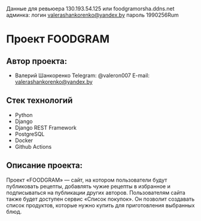 Данные для ревьюера
130.193.54.125 или foodgramorsha.ddns.net
админка:
логин valerashankorenko@yandex.by
пароль 1990256Rum
# Проект FOODGRAM

## Автор проекта:
- Валерий Шанкоренко
Telegram: @valeron007
E-mail: valerashankorenko@yandex.by

## Стек технологий

- Python
- Django
- Django REST Framework
- PostgreSQL
- Docker
- Github Actions

## Описание проекта:
Проект «FOODGRAM» — сайт, на котором пользователи будут публиковать рецепты, добавлять чужие рецепты в избранное и подписываться на публикации других авторов. Пользователям сайта также будет доступен сервис «Список покупок». Он позволит создавать список продуктов, которые нужно купить для приготовления выбранных блюд.

